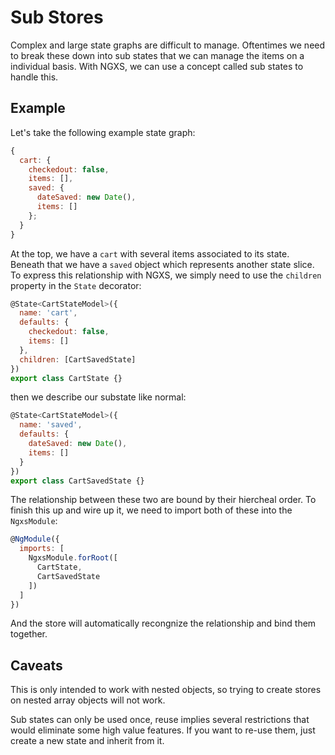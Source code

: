 # Sub Stores
Complex and large state graphs are difficult to manage. Oftentimes we need
to break these down into sub states that we can manage the items on a individual
basis. With NGXS, we can use a concept called sub states to handle this.

## Example
Let's take the following example state graph:

```javascript
{
  cart: {
    checkedout: false,
    items: [],
    saved: {
      dateSaved: new Date(),
      items: []
    };
  }
}
```

At the top, we have a `cart` with several items associated to its state.
Beneath that we have a `saved` object which represents another state slice.
To express this relationship with NGXS, we simply need to use the `children`
property in the `State` decorator:

```javascript
@State<CartStateModel>({
  name: 'cart',
  defaults: {
    checkedout: false,
    items: []
  },
  children: [CartSavedState]
})
export class CartState {}
```

then we describe our substate like normal:

```javascript
@State<CartStateModel>({
  name: 'saved',
  defaults: {
    dateSaved: new Date(),
    items: []
  }
})
export class CartSavedState {}
```

The relationship between these two are bound by their hiercheal order. To finish this up
and wire up it, we need to import both of these into the `NgxsModule`:

```javascript
@NgModule({
  imports: [
    NgxsModule.forRoot([
      CartState,
      CartSavedState
    ])
  ]
})
```

And the store will automatically recongnize the relationship and bind them together.

## Caveats
This is only intended to work with nested objects, so trying to create stores on
nested array objects will not work.

Sub states can only be used once, reuse implies several restrictions that would eliminate
some high value features. If you want to re-use them, just create a new state and inherit
from it.
